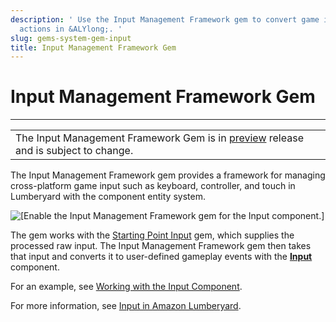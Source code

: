 ```yaml
---
description: ' Use the Input Management Framework gem to convert game input into gameplay
  actions in &ALYlong;. '
slug: gems-system-gem-input
title: Input Management Framework Gem
---
```

# Input Management Framework Gem<a name="gems-system-gem-input"></a>


****  

|  | 
| --- |
|  The Input Management Framework Gem is in [preview](https://docs.aws.amazon.com/lumberyard/latest/userguide/ly-glos-chap.html#preview) release and is subject to change\.  | 

The Input Management Framework gem provides a framework for managing cross\-platform game input such as keyboard, controller, and touch in Lumberyard with the component entity system\. 

![\[Enable the Input Management Framework gem for the Input component.\]](/images/userguide/gems/input-management-framework-gem.png)

The gem works with the [Starting Point Input](gems-system-starting-point-input.md) gem, which supplies the processed raw input\. The Input Management Framework gem then takes that input and converts it to user\-defined gameplay events with the **[Input](component-input.md)** component\. 

For an example, see [Working with the Input Component](working-with-the-input-component.md)\.

For more information, see [Input in Amazon Lumberyard](input-intro.md)\.